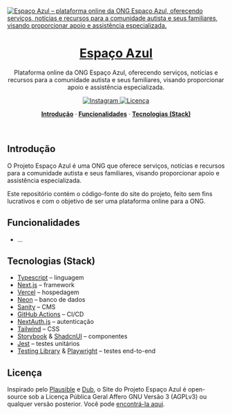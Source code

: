 <a href="https://espacoazul.ong.br">
  <img alt="Espaço Azul – plataforma online da ONG Espaço Azul, oferecendo serviços, notícias e recursos para a comunidade autista e seus familiares, visando proporcionar apoio e assistência especializada." src="https://github.com/damarals/espacoazul-site/.github/assets/banner">
  <h1 align="center">Espaço Azul</h1>
</a>

<p align="center">
  Plataforma online da ONG Espaço Azul, oferecendo serviços, notícias e recursos para a comunidade autista e seus familiares, visando proporcionar apoio e assistência especializada.
</p>

<p align="center">
  <a href="https://www.instagram.com/projetoespacoazul">
    <img src="https://img.shields.io/badge/%40projetoespacoazul-E4405F?style=for-the-badge&logo=instagram&logoColor=white" alt="Instagram" />
  </a>
  <a href="https://github.com/damarals/espacoazul-site/blob/main/LICENSE">
    <img src="https://img.shields.io/badge/AGPLv3-blue?style=for-the-badge&label=licen%C3%A7a" alt="Licença" />
  </a>
</p>

<p align="center">
  <a href="#introduction"><strong>Introdução</strong></a> ·
  <a href="#features"><strong>Funcionalidades</strong></a> ·
  <a href="#tech-stack"><strong>Tecnologias (Stack)</strong></a>
</p>
<br/>

## Introdução

O Projeto Espaço Azul é uma ONG que oferece serviços, notícias e recursos para a comunidade autista e seus familiares, visando proporcionar apoio e assistência especializada.

Este repositório contém o código-fonte do site do projeto, feito sem fins lucrativos e com o objetivo de ser uma plataforma online para a ONG.

## Funcionalidades

- ...

## Tecnologias (Stack)

- [Typescript](https://www.typescriptlang.org/) – linguagem
- [Next.js](https://nextjs.org/) – framework
- [Vercel](https://vercel.com/) – hospedagem
- [Neon](https://neon.tech/) – banco de dados
- [Sanity](https://sanity.io/) – CMS
- [GitHub Actions](https://github.com/features/actions) – CI/CD
- [NextAuth.js](https://next-auth.js.org/) – autenticação
- [Tailwind](https://tailwindcss.com/) – CSS
- [Storybook](https://storybook.js.org/) & [ShadcnUI](https://ui.shadcn.com/) – componentes
- [Jest](https://jestjs.io/) – testes unitários
- [Testing Library](https://testing-library.com/) & [Playwright](https://playwright.dev/) – testes end-to-end

## Licença

Inspirado pelo [Plausible](https://plausible.io/) e [Dub](https://dub.sh/), o Site do Projeto Espaço Azul é open-source sob a Licença Pública Geral Affero GNU Versão 3 (AGPLv3) ou qualquer versão posterior. Você pode [encontrá-la aqui](https://github.com/damarals/espacoazul-site/blob/main/LICENSE.md).
